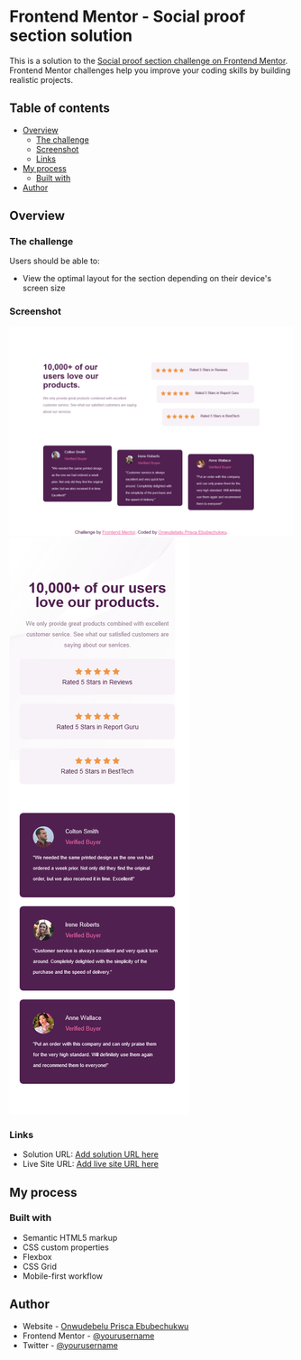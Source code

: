 # Frontend Mentor - Social proof section solution

This is a solution to the [Social proof section challenge on Frontend Mentor](https://www.frontendmentor.io/challenges/social-proof-section-6e0qTv_bA). Frontend Mentor challenges help you improve your coding skills by building realistic projects. 

## Table of contents

- [Overview](#overview)
  - [The challenge](#the-challenge)
  - [Screenshot](#screenshot)
  - [Links](#links)
- [My process](#my-process)
  - [Built with](#built-with)
- [Author](#author)



## Overview

### The challenge

Users should be able to:

- View the optimal layout for the section depending on their device's screen size

### Screenshot

![desktop screenshot view](./images/desktop-view.png)
![mobile screenshot view](./images/mobile-view.png)



### Links

- Solution URL: [Add solution URL here](https://github.com/PriscaTonia/challenge-4)
- Live Site URL: [Add live site URL here](https://challenge-4-one.vercel.app)

## My process

### Built with

- Semantic HTML5 markup
- CSS custom properties
- Flexbox
- CSS Grid
- Mobile-first workflow



## Author

- Website - [Onwudebelu Prisca Ebubechukwu](https://www.your-site.com)
- Frontend Mentor - [@yourusername](https://www.frontendmentor.io/profile/PriscaTonia)
- Twitter - [@yourusername](https://www.twitter.com/EbubePrisca)


